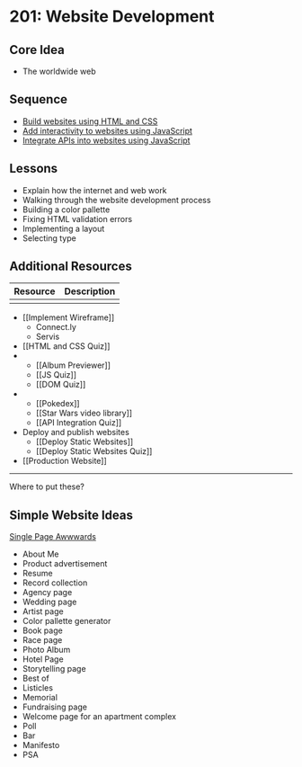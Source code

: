 # 201: Website Development

## Core Idea

* The worldwide web

## Sequence

* [Build websites using HTML and CSS](standards/build-websites)
* [Add interactivity to websites using JavaScript](standards/add-interactivity)
* [Integrate APIs into websites using JavaScript](standards/add-interactivity)

## Lessons

* Explain how the internet and web work
* Walking through the website development process
* Building a color pallette
* Fixing HTML validation errors
* Implementing a layout
* Selecting type

## Additional Resources

| Resource | Description |
| --- | --- |
| []() | |

  * [[Implement Wireframe]]
    * Connect.ly
    * Servis
  * [[HTML and CSS Quiz]]
* 
  * [[Album Previewer]]
  * [[JS Quiz]]
  * [[DOM Quiz]]
* 
    * [[Pokedex]]
    * [[Star Wars video library]]
  * [[API Integration Quiz]]
* Deploy and publish websites
  * [[Deploy Static Websites]]
  * [[Deploy Static Websites Quiz]]
* [[Production Website]]

---

Where to put these?


## Simple Website Ideas

[Single Page Awwwards](https://www.awwwards.com/websites/single-page/)

* About Me
* Product advertisement
* Resume
* Record collection
* Agency page
* Wedding page
* Artist page
* Color pallette generator
* Book page
* Race page
* Photo Album
* Hotel Page
* Storytelling page
* Best of
* Listicles
* Memorial
* Fundraising page
* Welcome page for an apartment complex
* Poll
* Bar
* Manifesto
* PSA
